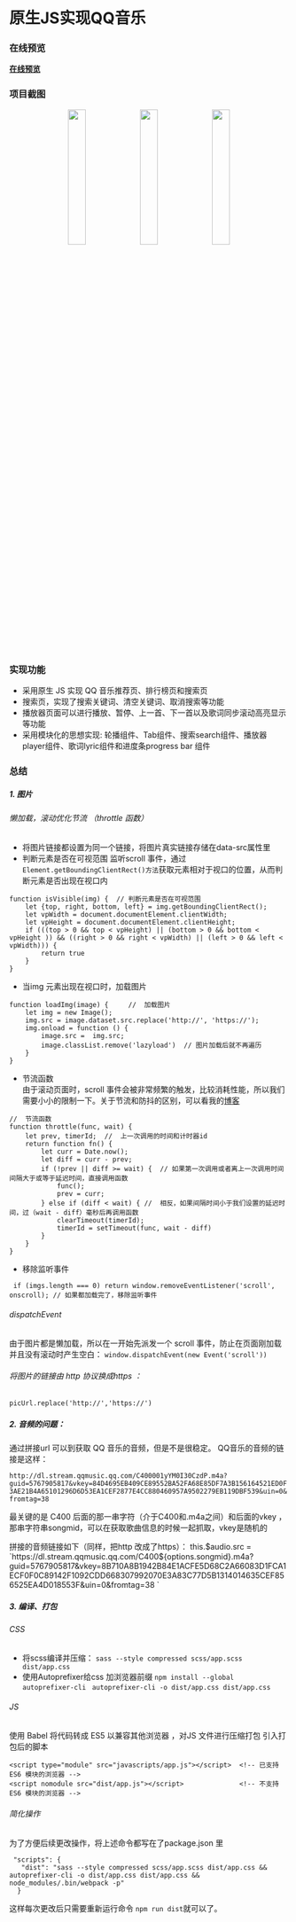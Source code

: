 # 原生JS实现QQ音乐
###  在线预览
[**在线预览**](https://arya1957.github.io/QQ-Music/index.html)

###  项目截图

<div align=center>
	<img src="http://pf39hp3g2.bkt.clouddn.com/qq-music1.jpg" width="25%">
        <img src="http://pf39hp3g2.bkt.clouddn.com/qq-music2.jpg" width="25%">
        <img src="http://pf39hp3g2.bkt.clouddn.com/qq-music3.jpg" width="25%">	
</div>

### 实现功能
- 采用原生 JS 实现 QQ 音乐推荐页、排行榜页和搜索页
- 搜索页，实现了搜索关键词、清空关键词、取消搜索等功能
- 播放器页面可以进行播放、暂停、上一首、下一首以及歌词同步滚动高亮显示等功能
- 采用模块化的思想实现: 轮播组件、Tab组件、搜索search组件、播放器player组件、歌词lyric组件和进度条progress bar 组件

###  总结
##### 1. 图片
######  懒加载，滚动优化节流 （throttle 函数）
- 将图片链接都设置为同一个链接，将图片真实链接存储在data-src属性里
- 判断元素是否在可视范围
监听scroll 事件，通过 `Element.getBoundingClientRect()方法`获取元素相对于视口的位置，从而判断元素是否出现在视口内
```
function isVisible(img) {  // 判断元素是否在可视范围
    let {top, right, bottom, left} = img.getBoundingClientRect();
    let vpWidth = document.documentElement.clientWidth;
    let vpHeight = document.documentElement.clientHeight;
    if (((top > 0 && top < vpHeight) || (bottom > 0 && bottom < vpHeight )) && ((right > 0 && right < vpWidth) || (left > 0 && left < vpWidth))) {
        return true
    }
}
```
- 当img 元素出现在视口时，加载图片
```
function loadImg(image) {     //  加载图片
    let img = new Image();
    img.src = image.dataset.src.replace('http://', 'https://');
    img.onload = function () {
        image.src =  img.src;
        image.classList.remove('lazyload')  // 图片加载后就不再遍历
    }
}
```
- 节流函数 <br>
由于滚动页面时，scroll 事件会被非常频繁的触发，比较消耗性能，所以我们需要小小的限制一下。关于节流和防抖的区别，可以看我的[博客](https://www.jianshu.com/p/cc3f795f3b53)
```
//  节流函数
function throttle(func, wait) {   
    let prev, timerId;  //  上一次调用的时间和计时器id
    return function fn() {
        let curr = Date.now(); 
        let diff = curr - prev;
        if (!prev || diff >= wait) {  // 如果第一次调用或者离上一次调用时间间隔大于或等于延迟时间，直接调用函数
            func();
            prev = curr;
        } else if (diff < wait) { //  相反，如果间隔时间小于我们设置的延迟时间，过（wait - diff）毫秒后再调用函数
            clearTimeout(timerId);
            timerId = setTimeout(func, wait - diff)
        }
    }
}
```
- 移除监听事件
```
 if (imgs.length === 0) return window.removeEventListener('scroll', onscroll); // 如果都加载完了，移除监听事件
```
######  dispatchEvent
由于图片都是懒加载，所以在一开始先派发一个 scroll 事件，防止在页面刚加载并且没有滚动时产生空白：
  ` window.dispatchEvent(new Event('scroll')) `
###### 将图片的链接由 http 协议换成https ：
   ` picUrl.replace('http://','https://') `


##### 2. 音频的问题：
通过拼接url 可以到获取 QQ 音乐的音频，但是不是很稳定。
QQ音乐的音频的链接是这样：

`http://dl.stream.qqmusic.qq.com/C400001yYM0I30CzdP.m4a?guid=5767905817&vkey=84D4695EB409CE89552BA52FA68E85DF7A3B156164521ED0F3AE21B4A65101296D6D53EA1CEF2877E4CC880460957A9502279EB119DBF539&uin=0&fromtag=38`

最关键的是 C400 后面的那一串字符（介于C400和.m4a之间）和后面的vkey ，那串字符串songmid，可以在获取歌曲信息的时候一起抓取，vkey是随机的

  拼接的音频链接如下（同样，把http 改成了https）：
   this.$audio.src = `https://dl.stream.qqmusic.qq.com/C400${options.songmid}.m4a?guid=5767905817&vkey=8B710A8B1942B84E1ACFE5D68C2A66083D1FCA1ECF0F0C89142F1092CDD668307992070E3A83C77D5B1314014635CEF856525EA4D018553F&uin=0&fromtag=38 `


#####  3. 编译、打包
######  CSS
- 将scss编译并压缩：
`sass --style compressed scss/app.scss dist/app.css`
- 使用Autoprefixer给css 加浏览器前缀
`npm install --global autoprefixer-cli `
`autoprefixer-cli -o dist/app.css dist/app.css`

###### JS
使用 Babel 将代码转成 ES5 以兼容其他浏览器 ，对JS 文件进行压缩打包
引入打包后的脚本
```
<script type="module" src="javascripts/app.js"></script>  <!-- 已支持 ES6 模块的浏览器 -->
<script nomodule src="dist/app.js"></script>              <!-- 不支持 ES6 模块的浏览器 -->
```
###### 简化操作
为了方便后续更改操作，将上述命令都写在了package.json 里

```
 "scripts": {
   "dist": "sass --style compressed scss/app.scss dist/app.css && autoprefixer-cli -o dist/app.css dist/app.css && node_modules/.bin/webpack -p"
  }
```
这样每次更改后只需要重新运行命令 `npm run dist`就可以了。









